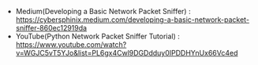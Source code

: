 - Medium(Developing a Basic Network Packet Sniffer) : https://cybersphinix.medium.com/developing-a-basic-network-packet-sniffer-860ec12919da
- YouTube(Python Network Packet Sniffer Tutorial) : https://www.youtube.com/watch?v=WGJC5vT5YJo&list=PL6gx4Cwl9DGDdduy0IPDDHYnUx66Vc4ed
